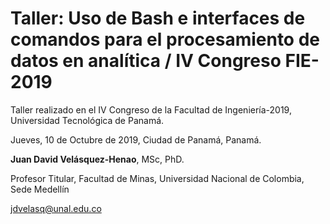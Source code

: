 # Taller: Uso de Bash e interfaces de comandos para el procesamiento de datos en analítica / IV Congreso FIE-2019

Taller realizado en el IV Congreso de la Facultad de Ingeniería-2019, Universidad Tecnológica de Panamá.

Jueves, 10 de Octubre de 2019, Ciudad de Panamá, Panamá.

**Juan David Velásquez-Henao**, MSc, PhD.

Profesor Titular, Facultad de Minas, Universidad Nacional de Colombia, Sede Medellín 

jdvelasq@unal.edu.co
